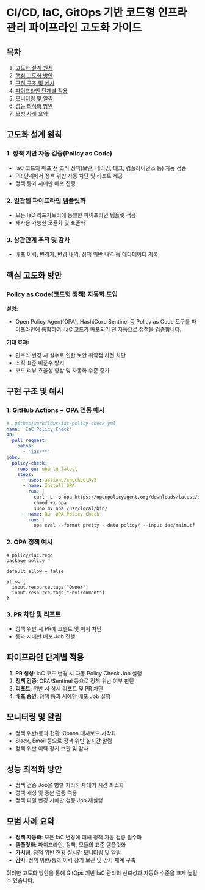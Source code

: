 # CI/CD, IaC, GitOps 기반 코드형 인프라 관리 파이프라인 고도화 가이드

## 목차
1. [고도화 설계 원칙](#고도화-설계-원칙)
2. [핵심 고도화 방안](#핵심-고도화-방안)
3. [구현 구조 및 예시](#구현-구조-및-예시)
4. [파이프라인 단계별 적용](#파이프라인-단계별-적용)
5. [모니터링 및 알림](#모니터링-및-알림)
6. [성능 최적화 방안](#성능-최적화-방안)
7. [모범 사례 요약](#모범-사례-요약)

## 고도화 설계 원칙

### 1. 정책 기반 자동 검증(Policy as Code)
- IaC 코드의 배포 전 조직 정책(보안, 네이밍, 태그, 컴플라이언스 등) 자동 검증
- PR 단계에서 정책 위반 자동 차단 및 리포트 제공
- 정책 통과 시에만 배포 진행

### 2. 일관된 파이프라인 템플릿화
- 모든 IaC 리포지토리에 동일한 파이프라인 템플릿 적용
- 재사용 가능한 모듈화 및 표준화

### 3. 상관관계 추적 및 감사
- 배포 이력, 변경자, 변경 내역, 정책 위반 내역 등 메타데이터 기록

## 핵심 고도화 방안

### Policy as Code(코드형 정책) 자동화 도입

**설명:**
- Open Policy Agent(OPA), HashiCorp Sentinel 등 Policy as Code 도구를 파이프라인에 통합하여, IaC 코드가 배포되기 전 자동으로 정책을 검증합니다.

**기대 효과:**
- 인프라 변경 시 실수로 인한 보안 취약점 사전 차단
- 조직 표준 미준수 방지
- 코드 리뷰 효율성 향상 및 자동화 수준 증가

## 구현 구조 및 예시

### 1. GitHub Actions + OPA 연동 예시
```yaml
# .github/workflows/iac-policy-check.yml
name: 'IaC Policy Check'
on:
  pull_request:
    paths:
      - 'iac/**'
jobs:
  policy-check:
    runs-on: ubuntu-latest
    steps:
      - uses: actions/checkout@v3
      - name: Install OPA
        run: |
          curl -L -o opa https://openpolicyagent.org/downloads/latest/opa_linux_amd64
          chmod +x opa
          sudo mv opa /usr/local/bin/
      - name: Run OPA Policy Check
        run: |
          opa eval --format pretty --data policy/ --input iac/main.tf 'data.policy.allow'
```

### 2. OPA 정책 예시
```rego
# policy/iac.rego
package policy

default allow = false

allow {
  input.resource.tags["Owner"]
  input.resource.tags["Environment"]
}
```

### 3. PR 차단 및 리포트
- 정책 위반 시 PR에 코멘트 및 머지 차단
- 통과 시에만 배포 Job 진행

## 파이프라인 단계별 적용

1. **PR 생성**: IaC 코드 변경 시 자동 Policy Check Job 실행
2. **정책 검증**: OPA/Sentinel 등으로 정책 위반 여부 판단
3. **리포트**: 위반 시 상세 리포트 및 PR 차단
4. **배포 승인**: 정책 통과 시에만 배포 Job 실행

## 모니터링 및 알림

- 정책 위반/통과 현황 Kibana 대시보드 시각화
- Slack, Email 등으로 정책 위반 실시간 알림
- 정책 위반 이력 장기 보관 및 감사

## 성능 최적화 방안

- 정책 검증 Job을 병렬 처리하여 대기 시간 최소화
- 정책 캐싱 및 증분 검증 적용
- 정책 파일 변경 시에만 검증 Job 재실행

## 모범 사례 요약

- **정책 자동화**: 모든 IaC 변경에 대해 정책 자동 검증 필수화
- **템플릿화**: 파이프라인, 정책, 모듈의 표준 템플릿화
- **가시성**: 정책 위반 현황 실시간 모니터링 및 알림
- **감사**: 정책 위반/통과 이력 장기 보관 및 감사 체계 구축

이러한 고도화 방안을 통해 GitOps 기반 IaC 관리의 신뢰성과 자동화 수준을 크게 높일 수 있습니다. 